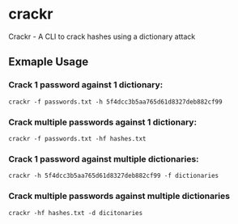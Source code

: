 # crackr
Crackr - A CLI to crack hashes using a dictionary attack

## Exmaple Usage

### Crack 1 password against 1 dictionary:

`crackr -f passwords.txt -h 5f4dcc3b5aa765d61d8327deb882cf99`

### Crack multiple passwords against 1 dictionary:

`crackr -f passwords.txt -hf hashes.txt`

### Crack 1 password against multiple dictionaries:

`crackr -h 5f4dcc3b5aa765d61d8327deb882cf99 -f dictionaries`

### Crack multiple passwords against multiple dictionaries

`crackr -hf hashes.txt -d dicitonaries`



